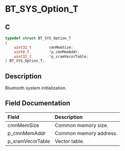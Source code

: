 # BT_SYS_Option_T

## C

```c
typedef struct BT_SYS_Option_T
{
    uint32_t        cmnMemSize;
    uint8_t         *p_cmnMemAddr;
    uint32_t        *p_sramVecorTable;
} BT_SYS_Option_T;
```

## Description

Bluetooth system initialization.


## Field Documentation

|Field|Description|
|:---|:---|
|cmnMemSize|Common memory size.|
|p_cmnMemAddr|Common memory address.|   
|p_sramVecorTable|Vector table.|

